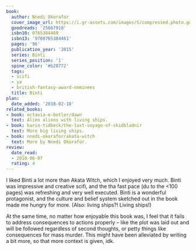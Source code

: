 ```yaml
---
book:
  author: Nnedi Okorafor
  cover_image_url: https://i.gr-assets.com/images/S/compressed.photo.goodreads.com/books/1433804020l/25667918._SY475_.jpg
  goodreads: '25667918'
  isbn10: 0765384469
  isbn13: '9780765384461'
  pages: '96'
  publication_year: '2015'
  series: Binti
  series_position: '1'
  spine_color: '#b28772'
  tags:
  - scifi
  - ya
  - british-fantasy-award-nominees
  title: Binti
plan:
  date_added: '2018-02-18'
related_books:
- book: octavia-e-butler/dawn
  text: Alien aliens with living ships.
- book: karin-tidbeck/the-last-voyage-of-skidbladnir
  text: More big living ships.
- book: nnedi-okorafor/akata-witch
  text: More by Nnedi Okorafor.
review:
  date_read:
  - 2018-06-07
  rating: 4
---
```


I liked Binti a lot more than Akata Witch, which I enjoyed very much. Binti was impressive and creative scifi, and the
tha fast pace (du to the &lt;100 pages) was refreshing and very well executed. Binti is a wonderful protagonist, and the
culture and belief system sketched out in the book made me hungry for more. (Also: living ships?! Living ships!)

At the same time, no matter how enjoyable this book was, I feel that it fails to address consequences to actions
properly – like the plot was laid out and will be followed regardless of second thoughts, or petty things like
consequences for mass murder. This might have been alleviated by writing a bit more, so that more context is given, idk.
